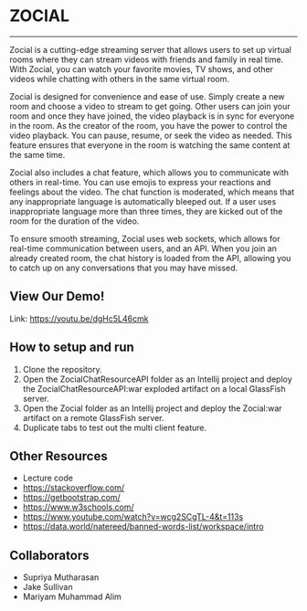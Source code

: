 # ZOCIAL

____________________________________________________________________________________________________________________________________________

Zocial is a cutting-edge streaming server that allows users to set up virtual rooms where they can stream videos with friends and family in real time. With Zocial, you can watch your favorite movies, TV shows, and other videos while chatting with others in the same virtual room.

Zocial is designed for convenience and ease of use. Simply create a new room and choose a video to stream to get going. Other users can join your room and once they have joined, the video playback is in sync for everyone in the room. As the creator of the room, you have the power to control the video playback. You can pause, resume, or seek the video as needed. This feature ensures that everyone in the room is watching the same content at the same time.

Zocial also includes a chat feature, which allows you to communicate with others in real-time. You can use emojis to express your reactions and feelings about the video. The chat function is moderated, which means that any inappropriate language is automatically bleeped out. If a user uses inappropriate language more than three times, they are kicked out of the room for the duration of the video.

To ensure smooth streaming, Zocial uses web sockets, which allows for real-time communication between users, and an API. When you join an already created room, the chat history is loaded from the API, allowing you to catch up on any conversations that you may have missed.

## View Our Demo!

Link: https://youtu.be/dgHc5L46cmk

## How to setup and run

1) Clone the repository.
2) Open the ZocialChatResourceAPI folder as an Intellij project and deploy the ZocialChatResourceAPI:war exploded artifact on a local GlassFish server.
3) Open the Zocial folder as an Intellij project and deploy the Zocial:war artifact on a remote GlassFish server.
4) Duplicate tabs to test out the multi client feature.

## Other Resources

- Lecture code
- https://stackoverflow.com/
- https://getbootstrap.com/
- https://www.w3schools.com/
- https://www.youtube.com/watch?v=wcg2SCgTL-4&t=113s
- https://data.world/natereed/banned-words-list/workspace/intro

## Collaborators

- Supriya Mutharasan
- Jake Sullivan
- Mariyam Muhammad Alim
